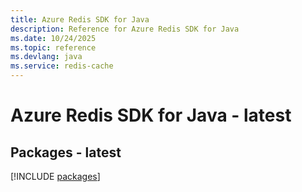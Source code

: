 ```yaml
---
title: Azure Redis SDK for Java
description: Reference for Azure Redis SDK for Java
ms.date: 10/24/2025
ms.topic: reference
ms.devlang: java
ms.service: redis-cache
---
```

# Azure Redis SDK for Java - latest
## Packages - latest
[!INCLUDE [packages](redis-index.md)]